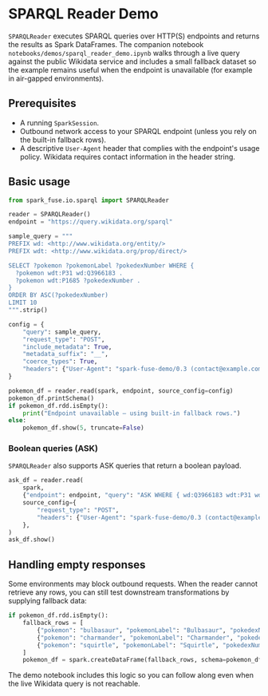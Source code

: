 # SPARQL Reader Demo

`SPARQLReader` executes SPARQL queries over HTTP(S) endpoints and returns the results as Spark
DataFrames. The companion notebook `notebooks/demos/sparql_reader_demo.ipynb` walks through a live query
against the public Wikidata service and includes a small fallback dataset so the example remains
useful when the endpoint is unavailable (for example in air-gapped environments).

## Prerequisites
- A running `SparkSession`.
- Outbound network access to your SPARQL endpoint (unless you rely on the built-in fallback rows).
- A descriptive `User-Agent` header that complies with the endpoint's usage policy. Wikidata
  requires contact information in the header string.

## Basic usage
```python
from spark_fuse.io.sparql import SPARQLReader

reader = SPARQLReader()
endpoint = "https://query.wikidata.org/sparql"

sample_query = """
PREFIX wd: <http://www.wikidata.org/entity/>
PREFIX wdt: <http://www.wikidata.org/prop/direct/>

SELECT ?pokemon ?pokemonLabel ?pokedexNumber WHERE {
  ?pokemon wdt:P31 wd:Q3966183 .
  ?pokemon wdt:P1685 ?pokedexNumber .
}
ORDER BY ASC(?pokedexNumber)
LIMIT 10
""".strip()

config = {
    "query": sample_query,
    "request_type": "POST",
    "include_metadata": True,
    "metadata_suffix": "__",
    "coerce_types": True,
    "headers": {"User-Agent": "spark-fuse-demo/0.3 (contact@example.com)"},
}

pokemon_df = reader.read(spark, endpoint, source_config=config)
pokemon_df.printSchema()
if pokemon_df.rdd.isEmpty():
    print("Endpoint unavailable — using built-in fallback rows.")
else:
    pokemon_df.show(5, truncate=False)
```

### Boolean queries (ASK)
`SPARQLReader` also supports ASK queries that return a boolean payload.

```python
ask_df = reader.read(
    spark,
    {"endpoint": endpoint, "query": "ASK WHERE { wd:Q3966183 wdt:P31 wd:Q1656682 }"},
    source_config={
        "request_type": "POST",
        "headers": {"User-Agent": "spark-fuse-demo/0.3 (contact@example.com)"},
    },
)
ask_df.show()
```

## Handling empty responses
Some environments may block outbound requests. When the reader cannot retrieve any rows, you can
still test downstream transformations by supplying fallback data:

```python
if pokemon_df.rdd.isEmpty():
    fallback_rows = [
        {"pokemon": "bulbasaur", "pokemonLabel": "Bulbasaur", "pokedexNumber": "001"},
        {"pokemon": "charmander", "pokemonLabel": "Charmander", "pokedexNumber": "004"},
        {"pokemon": "squirtle", "pokemonLabel": "Squirtle", "pokedexNumber": "007"},
    ]
    pokemon_df = spark.createDataFrame(fallback_rows, schema=pokemon_df.schema)
```

The demo notebook includes this logic so you can follow along even when the live Wikidata query is
not reachable.
